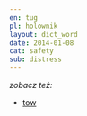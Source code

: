 ```yaml
---
en: tug
pl: holownik
layout: dict_word
date: 2014-01-08
cat: safety
sub: distress
---
```



*zobacz też:*

* [tow](/dict/t/tow/)

<!-- TODO opis-->